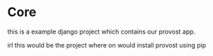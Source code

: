 # Core

this is a example django project which contains our provost app.

irl this would be the project where on would install provost using pip
